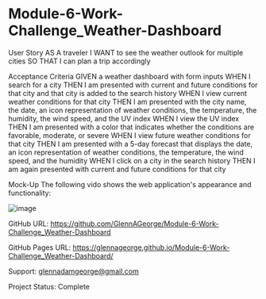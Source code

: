 # Module-6-Work-Challenge_Weather-Dashboard

User Story
AS A traveler
I WANT to see the weather outlook for multiple cities
SO THAT I can plan a trip accordingly


Acceptance Criteria
GIVEN a weather dashboard with form inputs
WHEN I search for a city
THEN I am presented with current and future conditions for that city and that city is added to the search history
WHEN I view current weather conditions for that city
THEN I am presented with the city name, the date, an icon representation of weather conditions, the temperature, the humidity, the wind speed, and the UV index
WHEN I view the UV index
THEN I am presented with a color that indicates whether the conditions are favorable, moderate, or severe
WHEN I view future weather conditions for that city
THEN I am presented with a 5-day forecast that displays the date, an icon representation of weather conditions, the temperature, the wind speed, and the humidity
WHEN I click on a city in the search history
THEN I am again presented with current and future conditions for that city

Mock-Up The following vido shows the web application's appearance and functionality: 

![image](https://user-images.githubusercontent.com/101438475/180042491-af86b99b-c27c-464f-81a2-264797f8bcf6.png)


GitHub URL: https://github.com/GlennAGeorge/Module-6-Work-Challenge_Weather-Dashboard

GitHub Pages URL: https://glennageorge.github.io/Module-6-Work-Challenge_Weather-Dashboard/

Support: glennadamgeorge@gmail.com

Project Status: Complete
